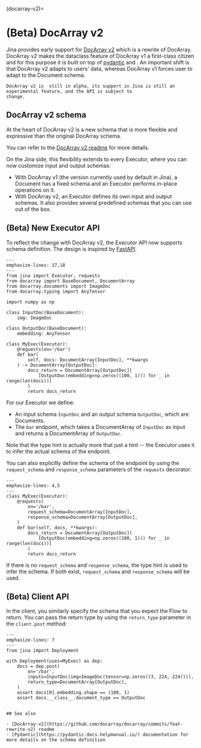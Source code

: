 (docarray-v2)=


# (Beta) DocArray v2

Jina provides early support for [DocArray v2](https://github.com/docarray/docarray/commits/feat-rewrite-v2) which
is a rewrite of DocArray. DocArray v2 makes the dataclass feature of DocArray v1 a first-class citizen and for this 
purpose it is built on top of [pydantic](https://pydantic-docs.helpmanual.io/) and . An important shift is that 
DocArray v2 adapts to users' data, whereas DocArray v1 forces user to adapt to the Document schema.

```{warning} Beta support
DocArray v2 is  still in alpha, its support in Jina is still an experimental feature, and the API is subject to 
change.
```

## DocArray v2 schema

At the heart of DocArray v2 is a new schema that is more flexible and expressive than the original DocArray schema.

You can refer to the [DocArray v2 readme](https://github.com/docarray/docarray/tree/feat-rewrite-v2) for more details.


On the Jina side, this flexibility extends to every Executor, where you can now customize input and output schemas:

- With DocArray v1 (the version currently used by default in Jina), a Document has a fixed schema and an Executor performs in-place operations on it. 
- With DocArray v2, an Executor defines its own input and output schemas. It also provides several predefined schemas that you can use out of the box.

## (Beta) New Executor API

To reflect the change with DocArray v2, the Executor API now supports schema definition. The 
design is inspired by [FastAPI](https://fastapi.tiangolo.com/). 


```{code-block} python
---
emphasize-lines: 17,18
---
from jina import Executor, requests
from docarray import BaseDocument, DocumentArray
from docarray.documents import ImageDoc
from docarray.typing import AnyTensor

import numpy as np

class InputDoc(BaseDocument):
    img: ImageDoc

class OutputDoc(BaseDocument):
    embedding: AnyTensor

class MyExec(Executor):
    @requests(on='/bar')
    def bar(
        self, docs: DocumentArray[InputDoc], **kwargs
    ) -> DocumentArray[OutputDoc]:
        docs_return = DocumentArray[OutputDoc](
            [OutputDoc(embedding=np.zeros((100, 1))) for _ in range(len(docs))]
        )
        return docs_return
```

For our Executor we define:

- An input schema `InputDoc` and an output schema `OutputDoc`, which are Documents. 
- The `bar` endpoint, which takes a DocumentArray of `InputDoc` as input and returns a DocumentArray of
`OutputDoc`. 

Note that the type hint is actually more that just a hint -- the Executor uses it to infer the actual
schema of the endpoint.

You can also explicitly define the schema of the endpoint by using the `request_schema` and
`response_schema` parameters of the `requests` decorator:


```{code-block} python
---
emphasize-lines: 4,5
---
class MyExec(Executor):
    @requests(
        on='/bar',
        request_schema=DocumentArray[InputDoc],
        response_schema=DocumentArray[OutputDoc],
    )
    def bar(self, docs, **kwargs):
        docs_return = DocumentArray[OutputDoc](
            [OutputDoc(embedding=np.zeros((100, 1))) for _ in range(len(docs))]
        )
        return docs_return
```

If there is no `request_schema` and `response_schema`, the type hint is used to infer the schema. If both exist, `request_schema`
and `response_schema` will be used.


## (Beta) Client API

In the client, you similarly specify the schema that you expect the Flow to return. You can pass the return type by using the `return_type` parameter in the `client.post` method:

```{code-block} python
---
emphasize-lines: 7
---
from jina import Deployment

with Deployment(uses=MyExec) as dep:
    docs = dep.post(
        on='/bar',
        inputs=InputDoc(img=ImageDoc(tensor=np.zeros((3, 224, 224)))),
        return_type=DocumentArray[OutputDoc],
    )
    assert docs[0].embedding.shape == (100, 1)
    assert docs.__class__.document_type == OutputDoc
```



```{note}

## See also

- [DocArray-v2](https://github.com/docarray/docarray/commits/feat-rewrite-v2) readme
- [Pydantic](https://pydantic-docs.helpmanual.io/) documentation for more details on the schema definition

```
